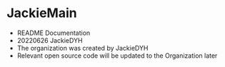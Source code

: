 # JackieMain
- README Documentation
- 20220626 JackieDYH
- The organization was created by JackieDYH
- Relevant open source code will be updated to the Organization later

